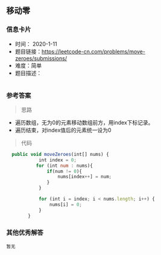 ## 移动零 

### 信息卡片

- 时间： 2020-1-11
- 题目链接：https://leetcode-cn.com/problems/move-zeroes/submissions/
- 难度：简单
- 题目描述：

```

```



### 参考答案

> 思路

- 遍历数组，无为0的元素移动数组前方，用index下标记录。
- 遍历结束，对index值后的元素统一设为0



> 代码


```js
  public void moveZeroes(int[] nums) {
            int index = 0;
           for (int num : nums){
               if(num != 0){
                   nums[index++] = num;
               }
            }

            for (int i = index; i < nums.length; i++) {
                nums[i] = 0;
            }
        }
```



### 其他优秀解答

```
暂无
```





